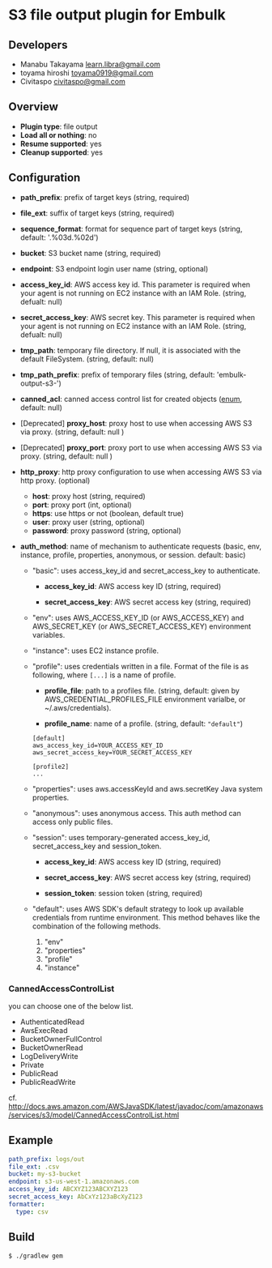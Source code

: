 # S3 file output plugin for Embulk

## Developers

* Manabu Takayama <learn.libra@gmail.com>
* toyama hiroshi <toyama0919@gmail.com>
* Civitaspo <civitaspo@gmail.com>

## Overview

* **Plugin type**: file output
* **Load all or nothing**: no
* **Resume supported**: yes
* **Cleanup supported**: yes

## Configuration

- **path_prefix**: prefix of target keys (string, required)
- **file_ext**: suffix of target keys (string, required)
- **sequence_format**: format for sequence part of target keys (string, default: '.%03d.%02d')
- **bucket**: S3 bucket name (string, required)
- **endpoint**: S3 endpoint login user name (string, optional)
- **access_key_id**: AWS access key id. This parameter is required when your agent is not running on EC2 instance with an IAM Role. (string, defualt: null)
- **secret_access_key**: AWS secret key. This parameter is required when your agent is not running on EC2 instance with an IAM Role. (string, defualt: null)
- **tmp_path**: temporary file directory. If null, it is associated with the default FileSystem. (string, default: null)
- **tmp_path_prefix**: prefix of temporary files (string, default: 'embulk-output-s3-')
- **canned_acl**: canned access control list for created objects ([enum](#cannedaccesscontrollist), default: null)
- [Deprecated] **proxy_host**: proxy host to use when accessing AWS S3 via proxy. (string, default: null )
- [Deprecated] **proxy_port**: proxy port to use when accessing AWS S3 via proxy. (string, default: null )
- **http_proxy**: http proxy configuration to use when accessing AWS S3 via http proxy. (optional)
  - **host**: proxy host (string, required)
  - **port**: proxy port (int, optional)
  - **https**: use https or not (boolean, default true)
  - **user**: proxy user (string, optional)
  - **password**: proxy password (string, optional)

- **auth_method**: name of mechanism to authenticate requests (basic, env, instance, profile, properties, anonymous, or session. default: basic)

    - "basic": uses access_key_id and secret_access_key to authenticate.

        - **access_key_id**: AWS access key ID (string, required)

        - **secret_access_key**: AWS secret access key (string, required)

    - "env": uses AWS_ACCESS_KEY_ID (or AWS_ACCESS_KEY) and AWS_SECRET_KEY (or AWS_SECRET_ACCESS_KEY) environment variables.

    - "instance": uses EC2 instance profile.

    - "profile": uses credentials written in a file. Format of the file is as following, where `[...]` is a name of profile.

        - **profile_file**: path to a profiles file. (string, default: given by AWS_CREDENTIAL_PROFILES_FILE environment varialbe, or ~/.aws/credentials).

        - **profile_name**: name of a profile. (string, default: `"default"`)

      ```
      [default]
      aws_access_key_id=YOUR_ACCESS_KEY_ID
      aws_secret_access_key=YOUR_SECRET_ACCESS_KEY
  
      [profile2]
      ...
      ```

    - "properties": uses aws.accessKeyId and aws.secretKey Java system properties.

    - "anonymous": uses anonymous access. This auth method can access only public files.

    - "session": uses temporary-generated access_key_id, secret_access_key and session_token.

        - **access_key_id**: AWS access key ID (string, required)

        - **secret_access_key**: AWS secret access key (string, required)

        - **session_token**: session token (string, required)

    - "default": uses AWS SDK's default strategy to look up available credentials from runtime environment. This method behaves like the combination of the following methods.

        1. "env"
        1. "properties"
        1. "profile"
        1. "instance"



### CannedAccessControlList
you can choose one of the below list.

- AuthenticatedRead
- AwsExecRead
- BucketOwnerFullControl
- BucketOwnerRead
- LogDeliveryWrite
- Private
- PublicRead
- PublicReadWrite

cf. http://docs.aws.amazon.com/AWSJavaSDK/latest/javadoc/com/amazonaws/services/s3/model/CannedAccessControlList.html

## Example

```yaml
path_prefix: logs/out
file_ext: .csv
bucket: my-s3-bucket
endpoint: s3-us-west-1.amazonaws.com
access_key_id: ABCXYZ123ABCXYZ123
secret_access_key: AbCxYz123aBcXyZ123
formatter:
  type: csv
```


## Build

```
$ ./gradlew gem
```
